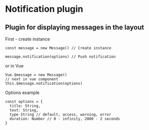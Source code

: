 # Notification plugin

## Plugin for displaying messages in the layout

First - create instance
```
const message = new Message() // Create instance

message.notification(options) // Push notification
```
or in Vue
```
Vue.$message = new Message()
// next in vue component
this.$message.notification(options)
```

Options example
```
const options = {
  title: String,
  text: String, 
  type String // default, access, warning, error
  duration: Number // 0 - infinity, 2000 - 2 seconds
}
```
